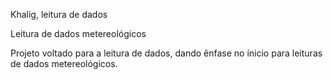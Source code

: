 Khalig, leitura de dados

Leitura de dados metereológicos

Projeto voltado para a leitura de dados, dando ênfase no ínicio para leituras de dados metereológicos.
